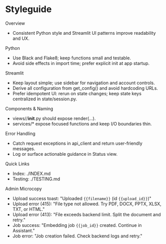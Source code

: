 # Styleguide

Overview

- Consistent Python style and Streamlit UI patterns improve readability and UX.

Python

- Use Black and Flake8; keep functions small and testable.
- Avoid side effects in import time; prefer explicit init at app startup.

Streamlit

- Keep layout simple; use sidebar for navigation and account controls.
- Derive all configuration from get_config() and avoid hardcoding URLs.
- Prefer idempotent UI: rerun on state changes; keep state keys centralized in state/session.py.

Components & Naming

- views/<feature>/__init__.py should expose render(...).
- services/* expose focused functions and keep I/O boundaries thin.

Error Handling

- Catch request exceptions in api_client and return user-friendly messages.
- Log or surface actionable guidance in Status view.

Quick Links

- Index: ./INDEX.md
- Testing: ./TESTING.md

Admin Microcopy

- Upload success toast: "Uploaded `{{filename}}` (id `{{upload_id}}`)"
- Upload error (415): "File type not allowed. Try PDF, DOCX, PPTX, XLSX, TXT, or HTML."
- Upload error (413): "File exceeds backend limit. Split the document and retry."
- Job success: "Embedding job `{{job_id}}` created. Continue in Assistant."
- Job error: "Job creation failed. Check backend logs and retry."
